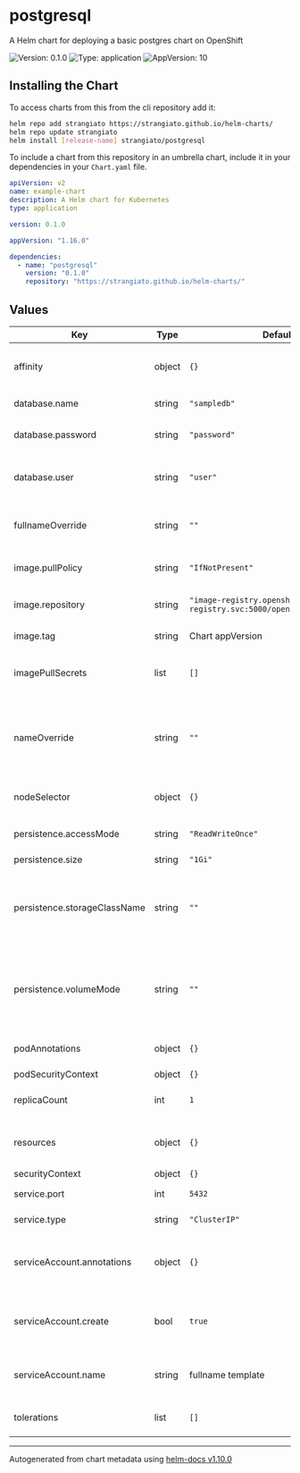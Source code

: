 # postgresql

A Helm chart for deploying a basic postgres chart on OpenShift

![Version: 0.1.0](https://img.shields.io/badge/Version-0.1.0-informational?style=flat-square) ![Type: application](https://img.shields.io/badge/Type-application-informational?style=flat-square) ![AppVersion: 10](https://img.shields.io/badge/AppVersion-10-informational?style=flat-square)

## Installing the Chart

To access charts from this from the cli repository add it:

```sh
helm repo add strangiato https://strangiato.github.io/helm-charts/
helm repo update strangiato
helm install [release-name] strangiato/postgresql
```

To include a chart from this repository in an umbrella chart, include it in your dependencies in your `Chart.yaml` file.

```yaml
apiVersion: v2
name: example-chart
description: A Helm chart for Kubernetes
type: application

version: 0.1.0

appVersion: "1.16.0"

dependencies:
  - name: "postgresql"
    version: "0.1.0"
    repository: "https://strangiato.github.io/helm-charts/"
```

## Values

| Key | Type | Default | Description |
|-----|------|---------|-------------|
| affinity | object | `{}` | Affinity configuration for the postgresql pod |
| database.name | string | `"sampledb"` | The name of the database |
| database.password | string | `"password"` | The password for the database |
| database.user | string | `"user"` | The user name that will be created for the database |
| fullnameOverride | string | `""` | String to fully override fullname template |
| image.pullPolicy | string | `"IfNotPresent"` | The docker image pull policy |
| image.repository | string | `"image-registry.openshift-image-registry.svc:5000/openshift/postgresql"` | The image repository to use |
| image.tag | string | Chart appVersion | The image tag to use |
| imagePullSecrets | list | `[]` | The image pull secret for the image repository |
| nameOverride | string | `""` | String to partially override fullname template (will maintain the release name) |
| nodeSelector | object | `{}` | Node selector for the postgresql pod |
| persistence.accessMode | string | `"ReadWriteOnce"` | Read/Write mode of the PVC |
| persistence.size | string | `"1Gi"` | Size of the PVC |
| persistence.storageClassName | string | `""` | Storage class name used to create the PVC.   If not provided the default storage class will be utilized. |
| persistence.volumeMode | string | `""` | Volume mode used to create the PVC.   If not provided the default volume mode will be utilized. |
| podAnnotations | object | `{}` | Map of annotations to add to the pods |
| podSecurityContext | object | `{}` |  |
| replicaCount | int | `1` | replicas of postgresql server |
| resources | object | `{}` | Resource configuration for the postgresql pod |
| securityContext | object | `{}` |  |
| service.port | int | `5432` | postgresql server port |
| service.type | string | `"ClusterIP"` | Kubernetes Service type |
| serviceAccount.annotations | object | `{}` | Additional custom annotations for the ServiceAccount |
| serviceAccount.create | bool | `true` | Enable creation of ServiceAccount for postgresql pod |
| serviceAccount.name | string | fullname template | The name of the ServiceAccount to use. |
| tolerations | list | `[]` | Tolerations for the postgresql pod |

----------------------------------------------
Autogenerated from chart metadata using [helm-docs v1.10.0](https://github.com/norwoodj/helm-docs/releases/v1.10.0)
